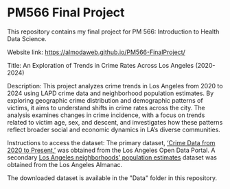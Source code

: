 # PM566 Final Project

This repository contains my final project for PM 566: Introduction to Health Data Science.

Website link: https://almodaweb.github.io/PM566-FinalProject/ 

Title: An Exploration of Trends in Crime Rates Across Los Angeles (2020-2024)

Description: This project analyzes crime trends in Los Angeles from 2020 to 2024 using LAPD crime data and neighborhood population estimates. By exploring geographic crime distribution and demographic patterns of victims, it aims to understand shifts in crime rates across the city. The analysis examines changes in crime incidence, with a focus on trends related to victim age, sex, and descent, and investigates how these patterns reflect broader social and economic dynamics in LA’s diverse communities.

Instructions to access the dataset: The primary dataset, [‘Crime Data from 2020 to Present,’](https://data.lacity.org/Public-Safety/Crime-Data-from-2020-to-Present/2nrs-mtv8/about_data) was obtained from the Los Angeles Open Data Portal. A secondary [Los Angeles neighborhoods' population estimates](https://www.laalmanac.com/population/po24la.php#google_vignette) dataset was obtained from the Los Angeles Almanac.

The downloaded dataset is available in the "Data" folder in this repository.
